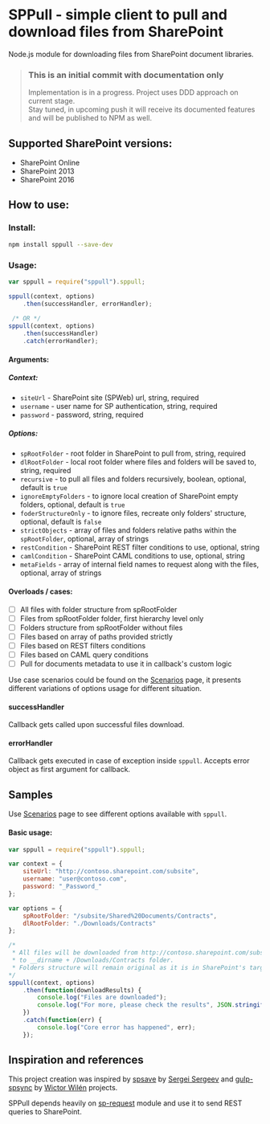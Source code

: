 # SPPull - simple client to pull and download files from SharePoint

Node.js module for downloading files from SharePoint document libraries.

> ### This is an initial commit with documentation only
> Implementation is in a progress. Project uses DDD approach on current stage.<br>
> Stay tuned, in upcoming push it will receive its documented features and will be published to NPM as well.

## Supported SharePoint versions:
- SharePoint Online
- SharePoint 2013
- SharePoint 2016

## How to use:

### Install:
```bash
npm install sppull --save-dev
```
### Usage:
```javascript
var sppull = require("sppull").sppull;

sppull(context, options)
    .then(successHandler, errorHandler);
 
 /* OR */
sppull(context, options)
    .then(successHandler)
    .catch(errorHandler);
```
#### Arguments:

##### Context:
- `siteUrl` - SharePoint site (SPWeb) url, string, required
- `username` - user name for SP authentication, string, required
- `password` - password, string, required

##### Options:
- `spRootFolder` - root folder in SharePoint to pull from, string, required
- `dlRootFolder` - local root folder where files and folders will be saved to, string, required
- `recursive` - to pull all files and folders recursively, boolean, optional, default is `true`
- `ignoreEmptyFolders` - to ignore local creation of SharePoint empty folders, optional, default is `true`
- `foderStructureOnly` - to ignore files, recreate only folders' structure, optional, default is `false`
- `strictObjects` - array of files and folders relative paths within the `spRootFolder`, optional, array of strings
- `restCondition` - SharePoint REST filter conditions to use, optional, string
- `camlCondition` - SharePoint CAML conditions to use, optional, string
- `metaFields` - array of internal field names to request along with the files, optional, array of strings

#### Overloads / cases:
- [ ] All files with folder structure from spRootFolder
- [ ] Files from spRootFolder folder, first hierarchy level only
- [ ] Folders structure from spRootFolder without files
- [ ] Files based on array of paths provided strictly
- [ ] Files based on REST filters conditions
- [ ] Files based on CAML query conditions
- [ ] Pull for documents metadata to use it in callback's custom logic

Use case scenarios could be found on the [Scenarios](https://github.com/koltyakov/sppull/tree/master/docs/Scenarios.md) page, it presents different variations of options usage for different situation.

#### successHandler
Callback gets called upon successful files download.

#### errorHandler
Callback gets executed in case of exception inside `sppull`. Accepts error object as first argument for callback.

## Samples
Use [Scenarios](https://github.com/koltyakov/sppull/tree/master/docs/Scenarios.md) page to see different options available with `sppull`.

#### Basic usage:
```javascript
var sppull = require("sppull").sppull;

var context = {
    siteUrl: "http://contoso.sharepoint.com/subsite",
    username: "user@contoso.com",
    password: "_Password_"  
};

var options = {
    spRootFolder: "/subsite/Shared%20Documents/Contracts",
    dlRootFolder: "./Downloads/Contracts"
};

/* 
 * All files will be downloaded from http://contoso.sharepoint.com/subsite/Shared%20Documents/Contracts folder 
 * to __dirname + /Downloads/Contracts folder.
 * Folders structure will remain original as it is in SharePoint's target folder.
*/
sppull(context, options)
    .then(function(downloadResults) {
        console.log("Files are downloaded");
        console.log("For more, please check the results", JSON.stringify(downloadResults));
    })
    .catch(function(err) {
        console.log("Core error has happened", err);
    });
```

## Inspiration and references

This project creation was inspired by [spsave](https://github.com/s-KaiNet/spsave) by [Sergei Sergeev](https://github.com/s-KaiNet) and [gulp-spsync](https://github.com/wictorwilen/gulp-spsync) by [Wictor Wilén](https://github.com/wictorwilen) projects.

SPPull depends heavily on [sp-request](https://github.com/s-KaiNet/sp-request) module and use it to send REST queries to SharePoint.